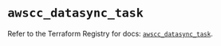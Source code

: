# `awscc_datasync_task`

Refer to the Terraform Registry for docs: [`awscc_datasync_task`](https://registry.terraform.io/providers/hashicorp/awscc/0.70.0/docs/resources/datasync_task).
